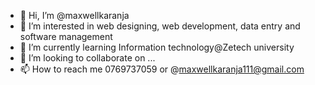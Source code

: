 - 👋 Hi, I’m @maxwellkaranja
- 👀 I’m interested in web designing, web development, data entry and software management
- 🌱 I’m currently learning Information technology@Zetech university
- 💞️ I’m looking to collaborate on ...
- 📫 How to reach me 0769737059 or @maxwellkaranja111@gmail.com

<!---
maxwellkaranja/maxwellkaranja is a ✨ special ✨ repository because its `README.md` (this file) appears on your GitHub profile.
You can click the Preview link to take a look at your changes.
--->
